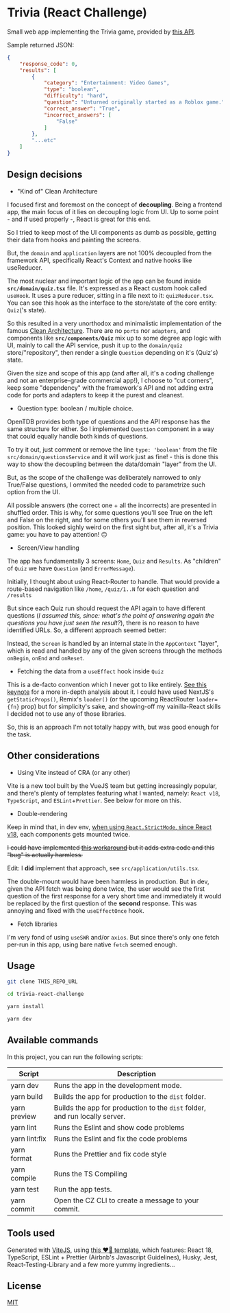 # Trivia (React Challenge)

Small web app implementing the Trivia game, provided by [this API](https://opentdb.com/api.php?amount=10&difficulty=hard&type=boolean).

Sample returned JSON:

```json
{
    "response_code": 0,
    "results": [
        {
            "category": "Entertainment: Video Games",
            "type": "boolean",
            "difficulty": "hard",
            "question": "Unturned originally started as a Roblox game.",
            "correct_answer": "True",
            "incorrect_answers": [
                "False"
            ]
        }, 
        "...etc"
    ]
}
```

## Design decisions

* "Kind of" Clean Architecture

I focused first and foremost on the concept of **decoupling**. Being a frontend app, the main focus of it lies on decoupling logic from UI. Up to some point - and if used properly -, React is great for this end.

So I tried to keep most of the UI components as dumb as possible, getting their data from hooks and painting the screens.

But, the `domain` and `application` layers are not 100% decoupled from the framework API, specifically React's Context and native hooks like useReducer. 

The most nuclear and important logic of the app can be found inside **`src/domain/quiz.tsx`** file. It's expressed as a React custom hook called `useHook`. It uses a pure reducer, sitting in a file next to it: `quizReducer.tsx`. You can see this hook as the interface to the store/state of the core entity: `Quiz`('s state).

So this resulted in a very unorthodox and minimalistic implementation of the famous  [Clean Architecture](https://blog.cleancoder.com/uncle-bob/2012/08/13/the-clean-architecture.html). There are no `ports` nor `adapters`, and components like **`src/components/Quiz`** mix up to some degree app logic with UI, mainly to call the API service, push it up to the `domain/quiz` store/"repository", then render a single `Question` depending on it's (Quiz's) state. 

Given the size and scope of this app (and after all, it's a coding challenge and not an enterprise-grade commercial app!), I choose to "cut corners", keep some "dependency" with the framework's API and not adding extra code for ports and adapters to keep it the purest and cleanest.

* Question type: boolean / multiple choice. 

OpenTDB provides both type of questions and the API response has the same structure for either. So I implemented `Question` component in a way that could equally handle both kinds of questions. 

To try it out, just comment or remove the line `type: 'boolean'` from the file `src/domain/questionsService` and it will work just as fine! - this is done this way to show the decoupling between the data/domain "layer" from the UI.

But, as the scope of the challenge was deliberately narrowed to only True/False questions, I ommited the needed code to parametrize such option from the UI.

All possible answers (the correct one + all the incorrects) are presented in shuffled order. This is why, for some questions you'll see True on the left and False on the right, and for some others you'll see them in reversed position. This looked sighly weird on the first sight but, after all, it's a Trivia game: you have to pay attention! 🙃


* Screen/View handling

The app has fundamentally 3 screens: `Home`, `Quiz` and `Results`. As "children" of `Quiz` we have `Question` (and `ErrorMessage`).

Initially, I thought about using React-Router to handle. That would provide a route-based navigation like `/home`,  `/quiz/1..N` for each question and `/results`

But since each Quiz run should request the API again to have different questions (*I assumed this, since: what's the point of answering again the questions you have just seen the result?*), there is no reason to have identified URLs. So, a different approach seemed better:

Instead, the `Screen` is handled by an internal state in the `AppContext` "layer", which is read and handled by any of the given screens through the methods `onBegin`, `onEnd` and `onReset`.

* Fetching the data from a `useEffect` hook inside `Quiz`

This is a de-facto convention which I never got to like entirely. [See this keynote](https://www.youtube.com/watch?v=95B8mnhzoCM) for a more in-depth analysis about it. I could have used NextJS's `getStaticProps()`, Remix's `loader()` (or the upcoming ReactRouter `loader={fn}` prop) but for simplicity's sake, and showing-off my vainilla-React skills I decided not to use any of those libraries.

So, this is an approach I'm not totally happy with, but was good enough for the task.


## Other considerations

* Using Vite instead of CRA (or any other)

Vite is a new tool built by the VueJS team but getting increasingly popular, and there's plenty of templates featuring what I wanted, namely: `React v18`, `TypeScript`, and `ESLint`+`Prettier`. See below for more on this.

* Double-rendering

Keep in mind that, in dev env, [when using `React.StrictMode`, since React v18](https://reactjs.org/blog/2022/03/29/react-v18.html#new-strict-mode-behaviors), each components gets mounted twice. 

~~I could have implemented [this workaround](https://blog.ag-grid.com/avoiding-react-18-double-mount/) but it adds extra code and this "bug" is actually harmless.~~

Edit: I **did** implement that approach, see `src/application/utils.tsx`.

The double-mount would have been harmless in production. But in dev, given the API fetch was being done twice, the user would see the first question of the first response for a very short time and immediately it would be replaced by the first question of the **second** response. This was annoying and fixed with the `useEffectOnce` hook.

* Fetch libraries

I'm very fond of using `useSWR` and/or `axios`. But since there's only one fetch per-run in this app, using bare native `fetch` seemed enough.


## Usage

```bash
git clone THIS_REPO_URL

cd trivia-react-challenge

yarn install

yarn dev
```

## Available commands

<p>In this project, you can run the following scripts:</p>

| Script        | Description                                                                 |
| ------------- | --------------------------------------------------------------------------- |
| yarn dev      | Runs the app in the development mode.                                       |
| yarn build    | Builds the app for production to the `dist` folder.                         |
| yarn preview  | Builds the app for production to the `dist` folder, and run locally server. |
| yarn lint     | Runs the Eslint and show code problems                                      |
| yarn lint:fix | Runs the Eslint and fix the code problems                                   |
| yarn format   | Runs the Prettier and fix code style                                        |
| yarn compile  | Runs the TS Compiling                                                       |
| yarn test     | Run the app tests.                                                          |
| yarn commit   | Open the CZ CLI to create a message to your commit.                         |


## Tools used

Generated with [ViteJS](https://vitejs.dev/), using [this ❤️‍🔥 template](https://github.com/potreco/viterc), which features: React 18, TypeScript, ESLint + Prettier (Airbnb's Javascript Guidelines), Husky, Jest, React-Testing-Library and a few more yummy ingredients...

## License

[MIT](https://choosealicense.com/licenses/mit/)
